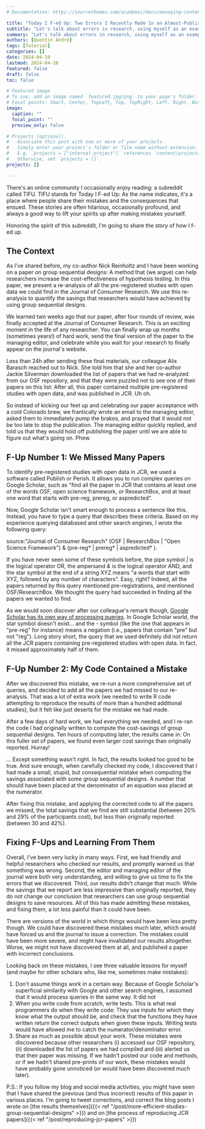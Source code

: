 ```yaml
---
# Documentation: https://sourcethemes.com/academic/docs/managing-content/

title: "Today I F-ed Up: Two Errors I Recently Made In an Almost-Published Paper"
subtitle: "Let's talk about errors in research, using myself as an example."
summary: "Let's talk about errors in research, using myself as an example."
authors: [Quentin André]
tags: [Tutorial]
categories: []
date: 2024-04-10
lastmod: 2024-04-10
featured: false
draft: false
toc: false

# Featured image
# To use, add an image named `featured.jpg/png` to your page's folder.
# Focal points: Smart, Center, TopLeft, Top, TopRight, Left, Right, BottomLeft, Bottom, BottomRight.
image:
  caption: ""
  focal_point: ""
  preview_only: false

# Projects (optional).
#   Associate this post with one or more of your projects.
#   Simply enter your project's folder or file name without extension.
#   E.g. `projects = ["internal-project"]` references `content/project/deep-learning/index.md`.
#   Otherwise, set `projects = []`.
projects: []

---
```


There's an online community I occasionally enjoy reading: a subreddit called TIFU. TIFU stands for Today I F-ed Up: As the name indicates, it's a place where people share their mistakes and the consequences that ensued. These stories are often hilarious, occasionally profound, and always a good way to lift your spirits up after making mistakes yourself.

Honoring the spirit of this subreddit, I'm going to share the story of how I f-ed up. 

## The Context

As I've shared before, my co-author Nick Reinholtz and I have been working on a paper on group sequential designs: A method that (we argue) can help researchers increase the cost-effectiveness of hypothesis testing. In this paper, we present a re-analysis of all the pre-registered studies with open data we could find in the Journal of Consumer Research. We use this re-analysis to quantify the savings that researchers would have achieved by using group sequential designs.

We learned two weeks ago that our paper, after four rounds of review, was finally accepted at the Journal of Consumer Research. This is an exciting moment in the life of any researcher: You can finally wrap up months (sometimes years!) of hard work, send the final version of the paper to the managing editor, and celebrate while you wait for your research to finally appear on the journal's website.

Less than 24h after sending these final materials, our colleague Alix Barasch reached out to Nick. She told him that she and her co-author Jackie Silverman downloaded the list of papers that we had re-analyzed from our OSF repository, and that they were puzzled not to see one of their papers on this list: After all, this paper contained multiple pre-registered studies with open data, and was published in JCR. Uh oh.

So instead of kicking our feet up and celebrating our paper acceptance with a cold Colorado brew, we frantically wrote an email to the managing editor,  asked them to immediately pump the brakes, and prayed that it would not be too late to stop the publication. The managing editor quickly replied, and told us that they would hold off publishing the paper until we are able to figure out what's going on. Phew.

## F-Up Number 1: We Missed Many Papers

To identify pre-registered studies with open data in JCR, we used a software called Publish or Perish. It allows you to run complex queries on Google Scholar, such as "find all the paper in JCR that contains at least one of the words OSF, open science framework, or ResearchBox, and at least one word that starts with pre-reg, prereg, or aspredicted".

Now, Google Scholar isn't smart enough to process a sentence like this. Instead, you have to type a query that describes these criteria. Based on my experience querying databased and other search engines, I wrote the following query: 

source:"Journal of Consumer Research" (OSF | ResearchBox | "Open Science Framework") & (pre-reg* | prereg* | aspredicted* ).

If you have never seen some of these symbols before, the pipe symbol *|* is the logical operator OR, the ampersand *&* is the logical operator AND, and the star symbol at the end of a string XYZ means "a words that start with XYZ, followed by any number of characters". Easy, right? Indeed, all the papers returned by this query mentioned pre-registrations, and mentioned OSF/ResearchBox. We thought the query had succeeded in finding all the papers we wanted to find.

As we would soon discover after our colleague's remark though, [Google Scholar has its own way of processing queries](https://library.uregina.ca/c.php?g=606135&p=4201992). In Google Scholar world, the star symbol doesn't exist... and the *-* symbol (like the one that appears in "pre-reg" for instance) means a negation (i.e., papers that contain "pre" but not "reg"). Long story short, the query that we used definitely did not return all the JCR papers containing pre-registered studies with open data. In fact, it missed approximately half of them.

## F-Up Number 2: My Code Contained a Mistake

After we discovered this mistake, we re-run a more comprehensive set of queries, and decided to add all the papers we had missed to our re-analysis. That was a lot of extra work (we needed to write R code attempting to reproduce the results of more than a hundred additional studies), but it felt like just deserts for the mistake we had made.

After a few days of hard work, we had everything we needed, and I re-ran the code I had originally written to compute the cost-savings of group sequential designs. Ten hours of computing later, the results came in: On this fuller set of papers, we found even larger cost savings than originally reported. Hurray!

... Except something wasn't right. In fact, the results looked too good to be true. And sure enough, when carefully checked my code, I discovered that I had made a small, stupid, but consequential mistake when computing the savings associated with some group sequential designs. A number that should have been placed at the denominator of an equation was placed at the numerator.

After fixing this mistake, and applying the corrected code to all the papers we missed, the total savings that we find are still substantial (between 20% and 29% of the participants cost), but less than originally reported (between 30 and 42%).

## Fixing F-Ups and Learning From Them

Overall, I've been very lucky in many ways. First, we had friendly and helpful researchers who checked our results, and promptly warned us that something was wrong. Second, the editor and managing editor of the journal were both very understanding, and willing to give us time to fix the errors that we discovered. Third, our results didn't change that much: While the savings that we report are less impressive than originally reported, they do not change our conclusion that researchers can use group sequential designs to save resources. All of this has made admitting these mistakes, and fixing them, a lot less painful than it could have been.

There are versions of the world in which things would have been less pretty though. We could have discovered these mistakes much later, which would have forced us and the journal to issue a correction. The mistakes could have been more severe, and might have invalidated our results altogether. Worse, we might not have discovered them at all, and published a paper with incorrect conclusions.

Looking back on these mistakes, I see three valuable lessons for myself (and maybe for other scholars who, like me, sometimes make mistakes):
1) Don't assume things work in a certain way. Because of Google Scholar's superficial similarity with Google and other search engines, I assumed that it would process queries in the same way. It did not
2) When you write code from scratch, write tests. This is what real programmers do when they write code: They use inputs for which they know what the output should be, and check that the functions they have written return the correct outputs when given these inputs. Writing tests would have allowed me to catch the numerator/denominator error.
3) Share as much as possible about your work. These mistakes were discovered because other researchers (i) accessed our OSF repository, (ii) downloaded the list of papers we had compiled and (iii) alerted us that their paper was missing. If we hadn't posted our code and methods, or if we hadn't shared pre-prints of our work, these mistakes would have probably gone unnoticed (or would have been discovered much later).

P.S.: If you follow my blog and social media activities, you might have seen that I have shared the previous (and thus incorrect) results of this paper in various places. I'm going to tweet corrections, and correct the blog posts I wrote on [the results themselves]({{< ref "/post/more-efficient-studies-group-sequential-designs" >}}) and on [the process of reproducing JCR papers]({{< ref "/post/reproducing-jcr-papers" >}})
